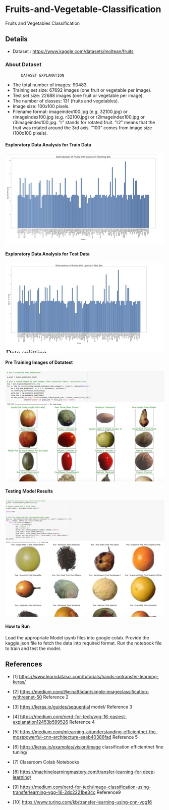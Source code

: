 # Fruits-and-Vegetable-Classification
Fruits and Vegetables Classification

## Details
- Dataset : https://www.kaggle.com/datasets/moltean/fruits

### About Dataset
           DATASET EXPLANATION
- The total number of images: 90483.
- Training set size: 67692 images (one fruit or vegetable
per image).
- Test set size: 22688 images (one fruit or vegetable per
image).
- The number of classes: 131 (fruits and vegetables).
- Image size: 100x100 pixels.
- Filename format: imageindex100.jpg (e.g. 32100.jpg)
or rimageindex100.jpg (e.g. r32100.jpg) or
r2imageindex100.jpg or r3imageindex100.jpg. ”r”
stands for rotated fruit. ”r2” means that the fruit was
rotated around the 3rd axis. “100” comes from image
size (100x100 pixels).

#### Exploratory Data Analysis for Train Data

![Alt Text](Images/edatraining.jpg)

#### Exploratory Data Analysis for Test Data
![Alt Text](Images/edatesting.jpg)

#### Pre Training Images of Datatest
![Alt Text](Images/pretraining.jpg)

####  Testing Model Results
![Alt Text](Images/posttesting.jpg)

#### How to Run 
Load the appropriate Model ipynb files into google colab. 
Provide the kaggle.json file to fetch the data into required format.
Run the notebook file to train and test the model.


## References
- [1] https://www.learndatasci.com/tutorials/hands-ontransfer-learning-keras/

- [2] https://medium.com/@nina95dan/simple-imageclassification-withresnet-50 Reference 2
- [3] https://keras.io/guides/sequential model/ Reference 3
- [4] https://medium.com/nerd-for-tech/vgg-16-easiest-explanation12453b599526 Reference 4
- [5] https://medium.com/mlearning-ai/understanding-efficientnet-the-mostpowerful-cnn-architecture-eaeb40386fad Reference 5
- [6] https://keras.io/examples/vision/image classification efficientnet fine tuning/
- [7] Classroom Colab Notebooks
- [8] https://machinelearningmastery.com/transfer-learning-for-deep-learning/
- [9] https://medium.com/nerd-for-tech/image-classification-using-transferlearning-vgg-16-2dc2221be34c Reference9
- [10] https://www.turing.com/kb/transfer-learning-using-cnn-vgg16

